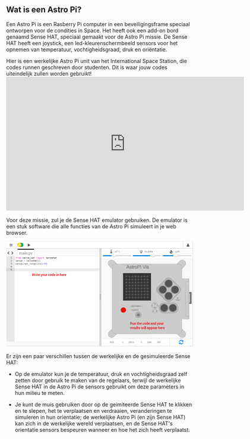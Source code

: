 ## Wat is een Astro Pi?

Een Astro Pi is een Rasberry Pi computer in een beveiligingsframe speciaal ontworpen voor de condities in Space. Het heeft ook een add-on bord genaamd Sense HAT, speciaal gemaakt voor de Astro Pi missie. De Sense HAT heeft een joystick, een led-kleurenschermbeeld sensors voor het opnemen van temperatuur, vochtigheidsgraad, druk en oriëntatie.

Hier is een werkelijke Astro Pi unit van het International Space Station, die codes runnen geschreven door studenten. Dit is waar jouw codes uiteindelijk zullen worden gebruikt! <iframe src="https://player.vimeo.com/video/172737314" width="640" height="360" frameborder="0" webkitallowfullscreen mozallowfullscreen allowfullscreen mark="crwd-mark"></iframe> 

Voor deze missie, zul je de Sense HAT emulator gebruiken. De emulator is een stuk software die alle functies van de Astro Pi simuleert in je web browser.

![Sense HAT emulator](images/sense-hat-emulator.png)

Er zijn een paar verschillen tussen de werkelijke en de gesimuleerde Sense HAT:

- Op de emulator kun je de temperatuur, druk en vochtigheidsgraad zelf zetten door gebruik te maken van de regelaars, terwijl de werkelijke Sense HAT in de Astro Pi de sensors gebruikt om deze parameters in hun milieu te meten.

- Je kunt de muis gebruiken door op de geimiteerde Sense HAT te klikken en te slepen, het te verplaatsen en verdraaien, veranderingen te simuleren in hun orientatie; de werkelijke Astro Pi (en zijn Sense HAT) kan zich in de werkelijke wereld verplaatsen, en de Sense HAT's orientatie sensors bespeuren wanneer en hoe het zich heeft verplaatst.